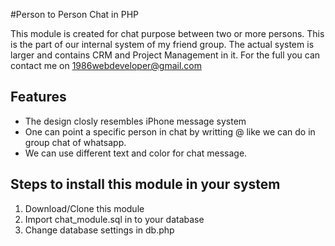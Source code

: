 #Person to Person Chat in PHP

This module is created for chat purpose between two or more persons. This is the part of our internal system of my friend group. The actual system is larger and contains CRM and Project Management in it. For the full you can contact me on 1986webdeveloper@gmail.com 

## Features ##
- The design closly resembles iPhone message system
- One can point a specific person in chat by writting @<username> like we can do in group chat of whatsapp.
- We can use different text and color for chat message.


## Steps to install this module in your system ##
1. Download/Clone this module
2. Import chat_module.sql in to your database
3. Change database settings in db.php
